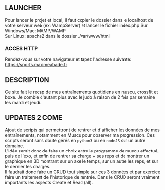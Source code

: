 ## LAUNCHER ##

Pour lancer le projet et local, il faut copier le dossier dans le localhost de votre serveur web (ex: WampServer) et lancer le fichier index.php
Sur Windows/Mac: MAMP/WAMP <br>
Sur Linux: apache2 dans le dossier ./var/www/html
### ACCES HTTP ###
Rendez-vous sur votre navigateur et tapez l'adresse suivante:
<a href="https://sports.maximeabade.fr">https://sports.maximeabade.fr</a>

## DESCRIPTION ##
Ce site fait le recap de mes entraînements quotidiens en muscu, crossfit et boxe. Je comble d'autant plus avec le judo à raison de 2 fois par semaine les mardi et jeudi. 


## UPDATES 2 COME ##
Ajout de scripts qui permettront de rentrer et d'afficher les données de mes entraînements, notamment en Muscu pour observer ma progression. Ces scripts seront sans doute gérés en <code>python3</code> ou  en <code>nodeJS</code> sur un autre domaine. <br> L'idée serait donc de faire un choix entre le programme de muscu effectué, puis de l'exo, et enfin de rentrer sa charge + ses reps et de montrer un graphique en 3D montrant sur un axe le temps, sur un autre les reps, et sur le dernier les charges. <br> Il faudrait donc faire un CRUD tout simple sur ces 3 données et par exercice faire un traitement de l'historique de rentrée. Dans le CRUD seront vraiment importants les aspects Create et Read (all). 
